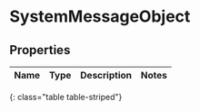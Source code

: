 # SystemMessageObject


## Properties

| Name | Type | Description | Notes |
| ------------ | ------------- | ------------- | ------------- |
{: class="table table-striped"}



